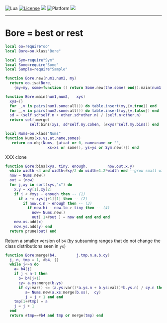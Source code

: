
<img alt="Lua" src="https://img.shields.io/badge/lua-v5.4-blue">&nbsp;<a 
href="https://github.com/timm/keys/blob/master/LICENSE.md"><img
alt="License" src="https://img.shields.io/badge/license-unlicense-red"></a> <img
src="https://img.shields.io/badge/purpose-ai%20,%20se-blueviolet"> <img
alt="Platform" src="https://img.shields.io/badge/platform-osx%20,%20linux-lightgrey"> <a
href="https://github.com/timm/keys/actions"><img
src="https://github.com/timm/keys/actions/workflows/unit-test.yml/badge.svg"></a>

<hr>

# Bore = best or rest

```lua
local oo=require"oo"
local Bore=oo.klass"Bore"

local Sym=require"Sym"
local Some=require"Some"
local Sample=require"Sample"

function Bore.new(num1,num2, my)
  return oo.isa(Bore,
    {my=my, some=function () return Some.new(the.some) end}):main(num1,num2) end

function Bore:main(num1,num2,   xys)
  xys={}
  for _,v in pairs(num1.some:all()) do table.insert(xy,{v,true}) end
  for _,v in pairs(num2.some:all()) do table.insert(xy,{v,false}) end
  sd = (self.sd*self.n + other.sd*other.n) / (self.n+other.n)
  return self:merge(
           self:bins(xys, sd*self.my.cohen, (#xys)^self.my.bins)) end

local Nums=oo.klass"Nums"
function Nums(xs,ys,at,name,somes)
   return oo.obj(Nums, {at=at or 0, name=name or "",
                   xs=xs or some(), ys=ys or Sym.new()}) end
```
XXX clone

```lua
function Bore:bins(xys, tiny, enough,         now,out,x,y)
  while width <4 and width<#xy/2 do width=1.2*width end --grow small widths
  now = Nums.new()
  out = {now}
  for j,xy in sort(xys,"x") do
    x,y = xy[1],xy[2]
    if j < #xys - enough then -- (1)
      if x ~= xys[j+1][1] then -- (2)
        if now.x.n > enough then -- (3)
          if now.hi - now.lo > tiny then -- (4)
            now= Nums.new()
            out[ 1+#out ] = now end end end end
    now.xs.add(x)
    now.ys.add(y) end
  return prune(out) end
```
Return a smaller version of `b4` (by subsuming ranges
that do not change the class distributions seen in `ys`)

```lua
function Bore:merge(b4,         j,tmp,n,a,b,cy)
  j, n, tmp = 1, #b4, {}
  while j<=n do
    a= b4[j]
    if j < n-1 then
      b= b4[j+1]
      cy= a.ys:merge(b.ys)
      if cy:var() <= (a.ys:var()*a.ys.n + b.ys:val()*b.ys.n) / cy.n then
         a= Nums.new(a.xs:merge(b.xs),  cy)
         j = j + 1 end end
    tmp[1+#tmp] = a
    j = j + 1
  end
  return #tmp==#b4 and tmp or merge(tmp) end

```
